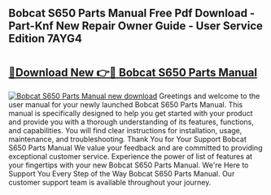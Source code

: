## Bobcat S650 Parts Manual Free Pdf Download - Part-Knf New Repair Owner Guide - User Service Edition 7AYG4

# <h2><a href="http://bc27483.oget.top/?id=Bobcat+S650+Parts+Manual">🔗Download New 👉🔴 Bobcat S650 Parts Manual</a></h2>

[![Bobcat S650 Parts Manual new download](https://i.imgur.com/5g1atiW.png)](http://bc27483.oget.top/?id=Bobcat+S650+Parts+Manual)
Greetings and welcome to the user manual for your newly launched Bobcat S650 Parts Manual. This manual is specifically designed to help you get started with your product and provide you with a thorough understanding of its features, functions, and capabilities. You will find clear instructions for installation, usage, maintenance, and troubleshooting. Thank You for Your Support Bobcat S650 Parts Manual We value your feedback and are committed to providing exceptional customer service. Experience the power of list of features at your fingertips with your new Bobcat S650 Parts Manual. We're Here to Support You Every Step of the Way Bobcat S650 Parts Manual. Our customer support team is available throughout your journey.

